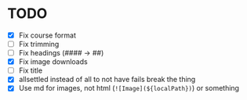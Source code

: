 # TODO

- [x] Fix course format
- [ ] Fix trimming
- [ ] Fix headings (#### -> ##)
- [x] Fix image downloads
- [ ] Fix title
- [x] allsettled instead of all to not have fails break the thing
- [x] Use md for images, not html (`![Image](${localPath})`) or something
